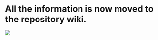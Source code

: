 # All the information is now moved to the repository wiki.

![](https://github.com/TwoGears/hakomo-guides/blob/master/imgs/wiki-help.png)
